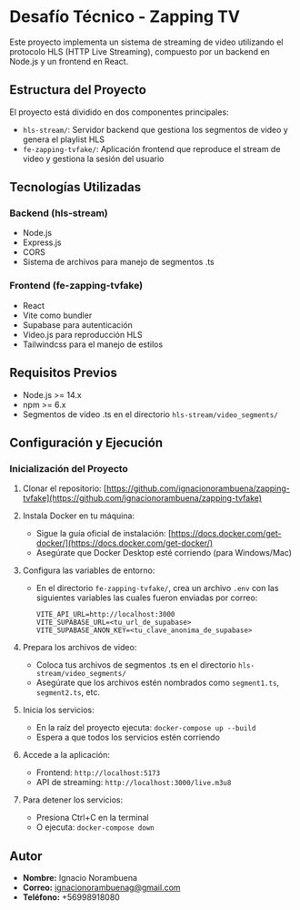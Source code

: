 # Desafío Técnico - Zapping TV

Este proyecto implementa un sistema de streaming de video utilizando el protocolo HLS (HTTP Live Streaming), compuesto por un backend en Node.js y un frontend en React.

## Estructura del Proyecto

El proyecto está dividido en dos componentes principales:

- `hls-stream/`: Servidor backend que gestiona los segmentos de video y genera el playlist HLS
- `fe-zapping-tvfake/`: Aplicación frontend que reproduce el stream de video y gestiona la sesión del usuario

## Tecnologías Utilizadas

### Backend (hls-stream)
- Node.js
- Express.js
- CORS
- Sistema de archivos para manejo de segmentos .ts

### Frontend (fe-zapping-tvfake) 
- React
- Vite como bundler
- Supabase para autenticación
- Video.js para reproducción HLS
- Tailwindcss para el manejo de estilos

## Requisitos Previos

- Node.js >= 14.x
- npm >= 6.x
- Segmentos de video .ts en el directorio `hls-stream/video_segments/`

## Configuración y Ejecución

### Inicialización del Proyecto

1. Clonar el repositorio: [https://github.com/ignacionorambuena/zapping-tvfake](https://github.com/ignacionorambuena/zapping-tvfake)

2. Instala Docker en tu máquina:
   - Sigue la guía oficial de instalación: [https://docs.docker.com/get-docker/](https://docs.docker.com/get-docker/)
   - Asegúrate que Docker Desktop esté corriendo (para Windows/Mac)

3. Configura las variables de entorno:
   - En el directorio `fe-zapping-tvfake/`, crea un archivo `.env` con las siguientes variables las cuales fueron enviadas por correo:
     ```
     VITE_API_URL=http://localhost:3000
     VITE_SUPABASE_URL=<tu_url_de_supabase>
     VITE_SUPABASE_ANON_KEY=<tu_clave_anonima_de_supabase>
     ```

4. Prepara los archivos de video:
   - Coloca tus archivos de segmentos .ts en el directorio `hls-stream/video_segments/`
   - Asegúrate que los archivos estén nombrados como `segment1.ts`, `segment2.ts`, etc.

5. Inicia los servicios:
   - En la raíz del proyecto ejecuta: ```docker-compose up --build```
   - Espera a que todos los servicios estén corriendo

6. Accede a la aplicación:
   - Frontend: ```http://localhost:5173```
   - API de streaming: ```http://localhost:3000/live.m3u8```

7. Para detener los servicios:
   - Presiona Ctrl+C en la terminal
   - O ejecuta: ```docker-compose down```


## Autor

- **Nombre:** Ignacio Norambuena
- **Correo:** ignacionorambuenag@gmail.com  
- **Teléfono:** +56998918080